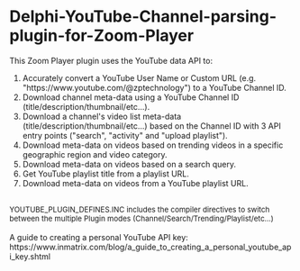 # Delphi-YouTube-Channel-parsing-plugin-for-Zoom-Player
This Zoom Player plugin uses the YouTube data API to:<br>
<ol>
<li>Accurately convert a YouTube User Name or Custom URL (e.g. "https://www.youtube.com/@zptechnology") to a YouTube Channel ID.
<li>Download channel meta-data using a YouTube Channel ID (title/description/thumbnail/etc...).
<li>Download a channel's video list meta-data (title/description/thumbnail/etc...) based on the Channel ID with 3 API entry points ("search", "activity" and "upload playlist").
<li>Download meta-data on videos based on trending videos in a specific geographic region and video category.
<li>Download meta-data on videos based on a search query.
<li>Get YouTube playlist title from a playlist URL.
<li>Download meta-data on videos from a YouTube playlist URL.
</ol>
<font size=-1>
  <br>
YOUTUBE_PLUGIN_DEFINES.INC includes the compiler directives to switch between the multiple Plugin modes (Channel/Search/Trending/Playlist/etc...)
</font>
<br><br>
A guide to creating a personal YouTube API key:<br>
https://www.inmatrix.com/blog/a_guide_to_creating_a_personal_youtube_api_key.shtml
